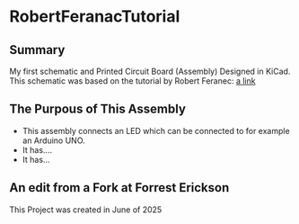 # RobertFeranacTutorial

## Summary
My first schematic and Printed Circuit Board (Assembly) 
Designed in KiCad.
This schematic was based on the tutorial by Robert Feranec: [a link](https://www.youtube.com/watch?v=maaBkw7IRUc)

## The Purpous of This Assembly 
* This assembly connects an LED which can be connected to for example an Arduino UNO.
* It has....
* It has...

## An edit from a Fork at Forrest Erickson
This Project was created in June of 2025
